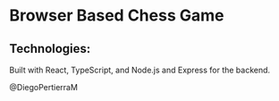 # Browser Based Chess Game

## Technologies:

Built with React, TypeScript, and Node.js and Express for the backend.

@DiegoPertierraM
